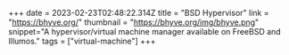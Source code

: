 +++
date = 2023-02-23T02:48:22.314Z
title = "BSD Hypervisor"
link = "https://bhyve.org/"
thumbnail = "https://bhyve.org/img/bhyve.png"
snippet="A hypervisor/virtual machine manager available on FreeBSD and Illumos."
tags = ["virtual-machine"]
+++
